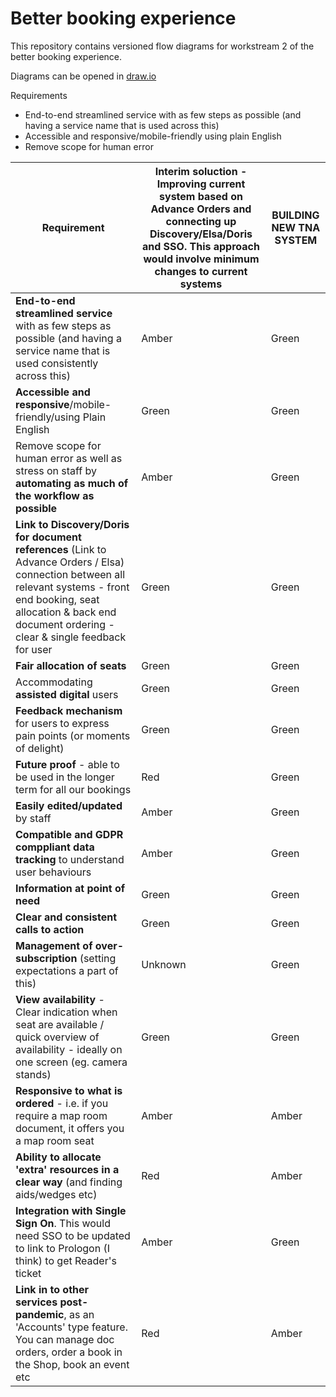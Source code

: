 # Better booking experience 

This repository contains versioned flow diagrams for workstream 2 of the better booking experience.

Diagrams can be opened in [draw.io](https://draw.io)

Requirements

* End-to-end streamlined service with as few steps as possible (and having a service name that is used across this)
* Accessible and responsive/mobile-friendly using plain English
* Remove scope for human error 


| Requirement | Interim soluction - Improving current system based on Advance Orders and connecting up Discovery/Elsa/Doris and SSO. This approach would involve minimum changes to current systems﻿ | BUILDING NEW TNA SYSTEM﻿  |
|---|---|---|
| **End-to-end streamlined service** with as few steps as possible (and having a service name that is used consistently across this) | Amber  | Green  |
| **Accessible and responsive**/mobile-friendly/using Plain English | Green   | Green  |
| Remove scope for human error as well as stress on staff by **automating as much of the workflow as possible** | Amber  | Green  |
| **Link to Discovery/Doris for document references** (Link to Advance Orders / Elsa) connection between all relevant systems - front end booking, seat allocation & back end document ordering - clear & single feedback for user  | Green  | Green  |
| **Fair allocation of seats** | Green  | Green  |
| Accommodating **assisted digital** users | Green  | Green  |
| **Feedback mechanism** for users to express pain points (or moments of delight)  | Green  | Green  |
| **Future proof** - able to be used in the longer term for all our bookings | Red  | Green  |
| **Easily edited/updated** by staff  | Amber  | Green  |
| **Compatible and GDPR comppliant data tracking** to understand user behaviours | Amber  | Green  |
| **Information at point of need** | Green  | Green  |
| **Clear and consistent calls to action**  | Green  | Green  |
| **Management of over-subscription** (setting expectations a part of this)﻿  | Unknown  | Green  |
| **View availability** - Clear indication when seat are available / quick overview of availability - ideally on one screen (eg. camera stands)  | Green  | Green |
| **Responsive to what is ordered** - i.e. if you require a map room document, it offers you a map room seat  | Amber  | Amber  |
| **Ability to allocate 'extra' resources in a clear way** (and finding aids/wedges etc)  | Red  | Amber  |
| **Integration with Single Sign On**. This would need SSO to be updated to link to Prologon (I think) to get Reader's ticket  | Amber  | Green  |
| **Link in to other services post-pandemic**, as an 'Accounts' type feature. You can manage doc orders, order a book in the Shop, book an event etc  | Red  | Amber   |
